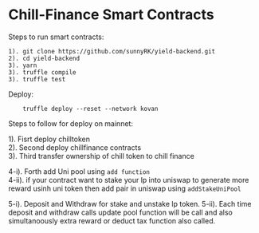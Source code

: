 # Chill-Finance Smart Contracts

Steps to run smart contracts:

```
1). git clone https://github.com/sunnyRK/yield-backend.git
2). cd yield-backend
3). yarn 
3). truffle compile
3). truffle test
```

Deploy:

        truffle deploy --reset --network kovan

Steps to follow for deploy on mainnet: 

1). Fisrt deploy chilltoken  
2). Second deploy chillfinance contracts  
3). Third transfer ownership of chill token to chill finance  

4-i). Forth add Uni pool using `add function`  
4-ii). if your contract want to stake your lp into uniswap to generate more reward usinh uni token then add pair in uniswap using `addStakeUniPool`

5-i). Deposit and Withdraw for stake and unstake lp token.
5-ii). Each time deposit and withdraw calls update pool function will be call and also simultanoously extra reward or deduct tax function also called.

